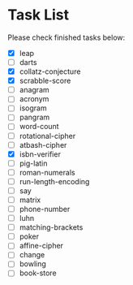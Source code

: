 # Task List
Please check finished tasks below:

- [x] leap
- [ ] darts
- [x] collatz-conjecture
- [x] scrabble-score
- [ ] anagram
- [ ] acronym
- [ ] isogram
- [ ] pangram
- [ ] word-count
- [ ] rotational-cipher
- [ ] atbash-cipher
- [x] isbn-verifier
- [ ] pig-latin
- [ ] roman-numerals
- [ ] run-length-encoding
- [ ] say
- [ ] matrix
- [ ] phone-number
- [ ] luhn
- [ ] matching-brackets
- [ ] poker
- [ ] affine-cipher
- [ ] change
- [ ] bowling
- [ ] book-store
